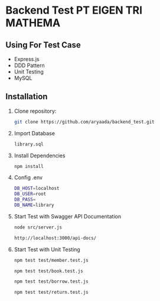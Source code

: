 # Backend Test PT EIGEN TRI MATHEMA

## Using For Test Case

- Express.js
- DDD Pattern
- Unit Testing
- MySQL

## Installation

1. Clone repository:
   ```bash
   git clone https://github.com/aryaada/backend_test.git

2. Import Database
    ```bash
    library.sql

3. Install Dependencies
    ```bash
    npm install

4. Config .env
    ```bash
    DB_HOST=localhost
    DB_USER=root
    DB_PASS=
    DB_NAME=library

5. Start Test with Swagger API Documentation
    ```bash
    node src/server.js

    http://localhost:3000/api-docs/

6. Start Test with Unit Testing

    ```bash
    npm test test/member.test.js

    npm test test/book.test.js

    npm test test/borrow.test.js

    npm test test/return.test.js
